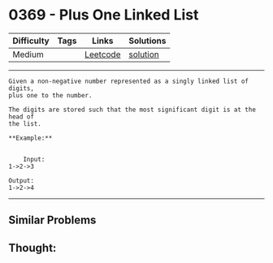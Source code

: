 # 0369 - Plus One Linked List

Difficulty  | Tags | Links | Solutions
----------- | ---- | ----- | -----
Medium |  | [Leetcode](https://leetcode.com/problems/plus-one-linked-list) | [solution](https://leetcode.com/problems/plus-one-linked-list/solution/)


-----------

```
Given a non-negative number represented as a singly linked list of digits,
plus one to the number.

The digits are stored such that the most significant digit is at the head of
the list.

**Example:**


    Input:1->2->3Output:1->2->4
```

-----------


## Similar Problems




## Thought:
